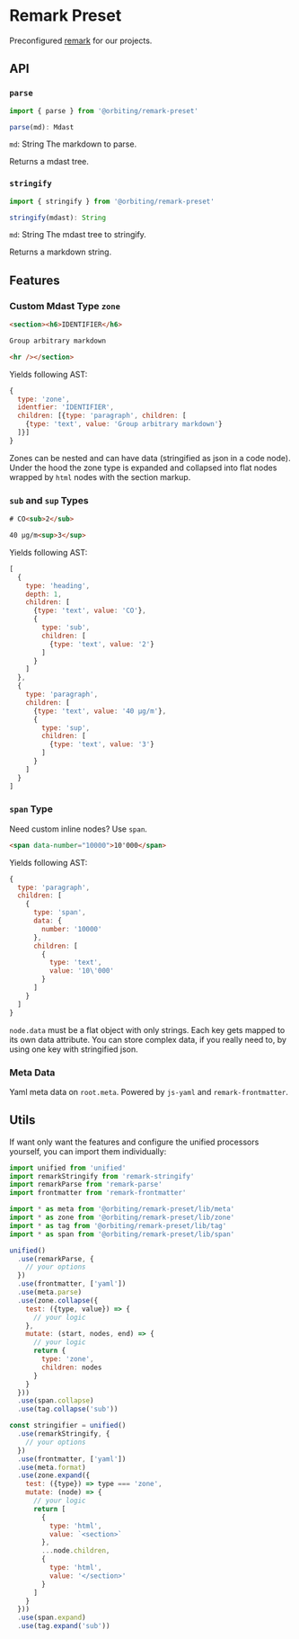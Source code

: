 # Remark Preset

Preconfigured [remark](https://github.com/remarkjs/remark) for our projects.

## API

### `parse`

```js
import { parse } from '@orbiting/remark-preset'

parse(md): Mdast
```

`md`: String
The markdown to parse.

Returns a mdast tree.

### `stringify`

```js
import { stringify } from '@orbiting/remark-preset'

stringify(mdast): String
```

`md`: String
The mdast tree to stringify.

Returns a markdown string.

## Features

### Custom Mdast Type `zone`

```html
<section><h6>IDENTIFIER</h6>

Group arbitrary markdown

<hr /></section>
```

Yields following AST:

```js
{
  type: 'zone',
  identfier: 'IDENTIFIER',
  children: [{type: 'paragraph', children: [
    {type: 'text', value: 'Group arbitrary markdown'}
  ]}]
}
```

Zones can be nested and can have data (stringified as json in a code node). Under the hood the zone type is expanded and collapsed into flat nodes wrapped by `html` nodes with the section markup.

### `sub` and `sup` Types

```html
# CO<sub>2</sub>

40 µg/m<sup>3</sup>
```

Yields following AST:

```js
[
  {
    type: 'heading',
    depth: 1,
    children: [
      {type: 'text', value: 'CO'},
      {
        type: 'sub',
        children: [
          {type: 'text', value: '2'}
        ]
      }
    ]
  },
  {
    type: 'paragraph',
    children: [
      {type: 'text', value: '40 µg/m'},
      {
        type: 'sup',
        children: [
          {type: 'text', value: '3'}
        ]
      }
    ]
  }
]
```

### `span` Type

Need custom inline nodes? Use `span`.

```html
<span data-number="10000">10'000</span>
```

Yields following AST:

```js
{
  type: 'paragraph',
  children: [
    {
      type: 'span',
      data: {
        number: '10000'
      },
      children: [
        {
          type: 'text',
          value: '10\'000'
        }
      ]
    }
  ]
}
```

`node.data` must be a flat object with only strings. Each key gets mapped to its own data attribute. You can store complex data, if you really need to, by using one key with stringified json.

### Meta Data

Yaml meta data on `root.meta`. Powered by `js-yaml` and `remark-frontmatter`.

## Utils

If want only want the features and configure the unified processors yourself, you can import them individually:

```js
import unified from 'unified'
import remarkStringify from 'remark-stringify'
import remarkParse from 'remark-parse'
import frontmatter from 'remark-frontmatter'

import * as meta from '@orbiting/remark-preset/lib/meta'
import * as zone from '@orbiting/remark-preset/lib/zone'
import * as tag from '@orbiting/remark-preset/lib/tag'
import * as span from '@orbiting/remark-preset/lib/span'

unified()
  .use(remarkParse, {
    // your options
  })
  .use(frontmatter, ['yaml'])
  .use(meta.parse)
  .use(zone.collapse({
    test: ({type, value}) => {
      // your logic
    },
    mutate: (start, nodes, end) => {
      // your logic
      return {
        type: 'zone',
        children: nodes
      }
    }
  }))
  .use(span.collapse)
  .use(tag.collapse('sub'))

const stringifier = unified()
  .use(remarkStringify, {
    // your options
  })
  .use(frontmatter, ['yaml'])
  .use(meta.format)
  .use(zone.expand({
    test: ({type}) => type === 'zone',
    mutate: (node) => {
      // your logic
      return [
        {
          type: 'html',
          value: `<section>`
        },
        ...node.children,
        {
          type: 'html',
          value: '</section>'
        }
      ]
    }
  }))
  .use(span.expand)
  .use(tag.expand('sub'))
```
